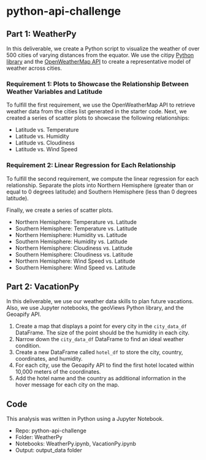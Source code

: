 # python-api-challenge

## Part 1: WeatherPy
In this deliverable, we create a Python script to visualize the weather of over 500 cities of varying distances from the equator. We use the citipy [Python library](https://pypi.python.org/pypi/citipy) and the [OpenWeatherMap API](https://openweathermap.org/api) to create a representative model of weather across cities.

### Requirement 1: Plots to Showcase the Relationship Between Weather Variables and Latitude
To fulfill the first requirement, we use the OpenWeatherMap API to retrieve weather data from the cities list generated in the starter code. Next, we created a series of scatter plots to showcase the following relationships:

- Latitude vs. Temperature
- Latitude vs. Humidity
- Latitude vs. Cloudiness
- Latitude vs. Wind Speed

### Requirement 2: Linear Regression for Each Relationship
To fulfill the second requirement, we compute the linear regression for each relationship. Separate the plots into Northern Hemisphere (greater than or equal to 0 degrees latitude) and Southern Hemisphere (less than 0 degrees latitude). 

Finally, we create a series of scatter plots. 
- Northern Hemisphere: Temperature vs. Latitude
- Southern Hemisphere: Temperature vs. Latitude
- Northern Hemisphere: Humidity vs. Latitude
- Southern Hemisphere: Humidity vs. Latitude
- Northern Hemisphere: Cloudiness vs. Latitude
- Southern Hemisphere: Cloudiness vs. Latitude
- Northern Hemisphere: Wind Speed vs. Latitude
- Southern Hemisphere: Wind Speed vs. Latitude

## Part 2: VacationPy
In this deliverable, we use our weather data skills to plan future vacations. Also, we use Jupyter notebooks, the geoViews Python library, and the Geoapify API.

1. Create a map that displays a point for every city in the `city_data_df` DataFrame. The size of the point should be the humidity in each city.
2. Narrow down the `city_data_df` DataFrame to find an ideal weather condition.
3. Create a new DataFrame called `hotel_df` to store the city, country, coordinates, and humidity.
4. For each city, use the Geoapify API to find the first hotel located within 10,000 meters of the coordinates.
5. Add the hotel name and the country as additional information in the hover message for each city on the map.

## Code
This analysis was written in Python using a Jupyter Notebook.

- Repo: python-api-challenge
- Folder: WeatherPy
- Notebooks: WeatherPy.ipynb, VacationPy.ipynb
- Output: output_data folder